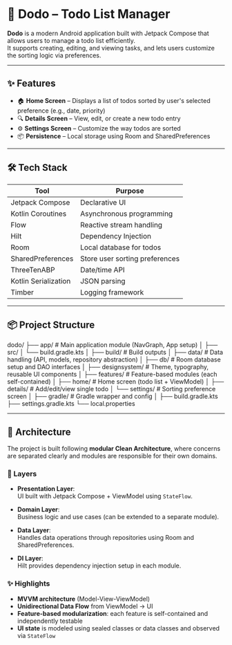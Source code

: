 # 📝 Dodo – Todo List Manager

**Dodo** is a modern Android application built with Jetpack Compose that allows users to manage a todo list efficiently.  
It supports creating, editing, and viewing tasks, and lets users customize the sorting logic via preferences.

---

## ✨ Features

- 🏠 **Home Screen** – Displays a list of todos sorted by user's selected preference (e.g., date, priority)
- 🔍 **Details Screen** – View, edit, or create a new todo entry
- ⚙️ **Settings Screen** – Customize the way todos are sorted
- 📦 **Persistence** – Local storage using Room and SharedPreferences

---

## 🛠 Tech Stack

| Tool                    | Purpose                                |
|-------------------------|----------------------------------------|
| Jetpack Compose         | Declarative UI                         |
| Kotlin Coroutines       | Asynchronous programming               |
| Flow                    | Reactive stream handling               |
| Hilt                    | Dependency Injection                   |
| Room                    | Local database for todos               |
| SharedPreferences       | Store user sorting preferences         |
| ThreeTenABP             | Date/time API                          |
| Kotlin Serialization    | JSON parsing                           |
| Timber                  | Logging framework                      |

---

## 📦 Project Structure


dodo/
├── app/                  # Main application module (NavGraph, App setup)
│   ├── src/
│   └── build.gradle.kts
│
├── build/                # Build outputs
│
├── data/                 # Data handling (API, models, repository abstraction)
│
├── db/                   # Room database setup and DAO interfaces
│
├── designsystem/         # Theme, typography, reusable UI components
│
├── features/             # Feature-based modules (each self-contained)
│   ├── home/             # Home screen (todo list + ViewModel)
│   ├── details/          # Add/edit/view single todo
│   └── settings/         # Sorting preference screen
│
├── gradle/               # Gradle wrapper and config
│
├── build.gradle.kts
├── settings.gradle.kts
└── local.properties

---
## 🧠 Architecture

The project is built following **modular Clean Architecture**, where concerns are separated clearly and modules are responsible for their own domains.

### 🔹 Layers

- **Presentation Layer**:  
  UI built with Jetpack Compose + ViewModel using `StateFlow`.

- **Domain Layer**:  
  Business logic and use cases (can be extended to a separate module).

- **Data Layer**:  
  Handles data operations through repositories using Room and SharedPreferences.

- **DI Layer**:  
  Hilt provides dependency injection setup in each module.

### ✨ Highlights

- **MVVM architecture** (Model-View-ViewModel)
- **Unidirectional Data Flow** from ViewModel → UI
- **Feature-based modularization**: each feature is self-contained and independently testable
- **UI state** is modeled using sealed classes or data classes and observed via `StateFlow`
